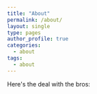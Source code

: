 ```yaml
---
title: "About"
permalink: /about/
layout: single
type: pages
author_profile: true
categories:
  - about
tags:
  - about
---
```


Here's the deal with the bros:


